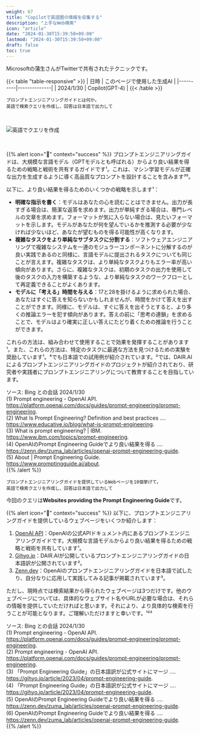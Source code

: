```yaml
---
weight: 67
title: "Copilotで英語圏の情報を収集する"
description: "上手なWeb検索"
icon: "article"
date: "2024-01-30T15:39:50+09:00"
lastmod: "2024-01-30T15:39:50+09:00"
draft: false
toc: true
---
```


Microsoftの蒲生さんがTwitterで共有されたテクニックです。

{{< table "table-responsive" >}}
| 日時 | このページで使用した生成AI | 
|----------|--------------|
| 2024/1/30 | Copilot(GPT-4) |
{{< /table >}}

```
プロンプトエンジニアリングガイドとは何か。
英語で検索クエリを作成し、回答は日本語で出力して
```
<br>

![英語でクエリを作成](images/query-based-search.png)

<br>

{{% alert icon="🤖" context="success" %}}
プロンプトエンジニアリングガイドは、大規模な言語モデル（GPTモデルとも呼ばれる）からより良い結果を得るための戦略と戦術を共有するガイドです¹。これは、マシン学習モデルが正確な出力を生成するように導く高品質なプロンプトを設計することを含みます³⁵。

以下に、より良い結果を得るためのいくつかの戦略を示します¹：
- **明確な指示を書く**：モデルはあなたの心を読むことはできません。出力が長すぎる場合は、簡潔な返答を求めます。出力が単純すぎる場合は、専門レベルの文章を求めます。フォーマットが気に入らない場合は、見たいフォーマットを示します。モデルがあなたが何を望んでいるかを推測する必要が少なければ少ないほど、あなたが望むものを得る可能性が高くなります。
- **複雑なタスクをより単純なサブタスクに分割する**：ソフトウェアエンジニアリングで複雑なシステムを一連のモジュラーコンポーネントに分解するのが良い実践であるのと同様に、言語モデルに提出されるタスクについても同じことが言えます。複雑なタスクは、より単純なタスクよりもエラー率が高い傾向があります。さらに、複雑なタスクは、初期のタスクの出力を使用して後のタスクの入力を構築するような、より単純なタスクのワークフローとして再定義できることがよくあります。
- **モデルに「考える」時間を与える**：17と28を掛けるように求められた場合、あなたはすぐに答えを知らないかもしれませんが、時間をかけて答えを出すことができます。同様に、モデルは、すぐに答えを出そうとすると、より多くの推論エラーを犯す傾向があります。答えの前に「思考の連鎖」を求めることで、モデルはより確実に正しい答えにたどり着くための推論を行うことができます。

これらの方法は、組み合わせて使用することで効果を発揮することがあります¹。また、これらの方法は、特定のタスクに最適な方法を見つけるための実験を奨励しています¹。⁴でも日本語での試用例が紹介されています。²では、DAIR.AIによるプロンプトエンジニアリングガイドのプロジェクトが紹介されており、研究者や実践者にプロンプトエンジニアリングについて教育することを目指しています。

ソース: Bing との会話 2024/1/30  
(1) Prompt engineering - OpenAI API. https://platform.openai.com/docs/guides/prompt-engineering/prompt-engineering.  
(2) What Is Prompt Engineering? Definition and best practices .... https://www.educative.io/blog/what-is-prompt-engineering.  
(3) What is prompt engineering? | IBM. https://www.ibm.com/topics/prompt-engineering.  
(4) OpenAIのPrompt Engineering Guideでより良い結果を得る .... https://zenn.dev/zuma_lab/articles/openai-prompt-engineering-guide.  
(5) About | Prompt Engineering Guide. https://www.promptingguide.ai/about.  
{{% /alert %}}


```
プロンプトエンジニアリングガイドを提供しているWebページを10個挙げて。
英語で検索クエリを作成し、回答は日本語で出力して
```

今回のクエリは**Websites providing the Prompt Engineering Guide**です。

{{% alert icon="🤖" context="success" %}}
以下に、プロンプトエンジニアリングガイドを提供しているウェブページをいくつか紹介します：
1. [OpenAI API](^1^)：OpenAIの公式APIドキュメント内にあるプロンプトエンジニアリングガイドです。大規模な言語モデルからより良い結果を得るための戦略と戦術を共有しています¹。
2. [Gihyo.jp](^2^)：DAIR.AIが公開しているプロンプトエンジニアリングガイドの日本語訳が公開されています²。
3. [Zenn.dev](^3^)：OpenAIのプロンプトエンジニアリングガイドを日本語で試したり、自分なりに応用して実践してみる記事が掲載されています³。

ただし、現時点では検索結果から得られたウェブページは3つだけです。他のウェブページについては、具体的なウェブサイト名やURLが必要な場合は、それらの情報を提供していただければと思います。それにより、より具体的な検索を行うことが可能となります。ご理解いただけますと幸いです。¹²³

ソース: Bing との会話 2024/1/30  
(1) Prompt engineering - OpenAI API. https://platform.openai.com/docs/guides/prompt-engineering/prompt-engineering.  
(2) Prompt engineering - OpenAI API. https://platform.openai.com/docs/guides/prompt-engineering/prompt-engineering.  
(3) 「Prompt Engineering Guide」の日本語訳が公式サイトにマージ .... https://gihyo.jp/article/2023/04/prompt-engineering-guide.  
(4) 「Prompt Engineering Guide」の日本語訳が公式サイトにマージ .... https://gihyo.jp/article/2023/04/prompt-engineering-guide.  
(5) OpenAIのPrompt Engineering Guideでより良い結果を得る .... https://zenn.dev/zuma_lab/articles/openai-prompt-engineering-guide.  
(6) OpenAIのPrompt Engineering Guideでより良い結果を得る .... https://zenn.dev/zuma_lab/articles/openai-prompt-engineering-guide.  
{{% /alert %}}



<script>
        // CSSとアイコンのリンクを追加する関数
        function addStylesheet(href) {
            let link = document.createElement('link');
            link.href = href;
            link.rel = 'stylesheet';
            document.head.appendChild(link);
        }

        // トグルボタンを作成し、追加する関数
        function createToggleButton() {
            const toggleBtn = document.createElement('div');
            toggleBtn.id = 'chatbot-toggle_button';
            const anchor = document.createElement('a');
            anchor.id = 'chat-button';
            anchor.href = '#';
            anchor.addEventListener('click', toggleChatbox);
            const img = document.createElement('img');
            img.src = 'https://firebasestorage.googleapis.com/v0/b/mabo-f1cc7.appspot.com/o/chaticon.png?alt=media&token=1777070f-a83c-403d-8c83-f387f68ecd52';
            img.width = '100';
            img.height = '100';
            anchor.appendChild(img);
            toggleBtn.appendChild(anchor);
            document.body.appendChild(toggleBtn);
        }

        // チャットボックスのヘッダーを作成する関数
        function createChatboxHeader() {
            const header = document.createElement('div');
            header.id = 'chatbot-header';
            header.style.background = '#4169e1';
            const logo = document.createElement('div');
            logo.id = 'chatbot-logo';
            logo.innerText = '「プロンプトガイドさん」にプロンプトを入力する';
            // const closeIcon = document.createElement('i');
            // closeIcon.id = 'chatbot-close-icon';
            // closeIcon.className = 'material-icons material-symbols-outlined waves-light';
            // closeIcon.innerText = 'close';
            const closeIcon = document.createElement('img');
            closeIcon.id = 'chatbot-close-icon';
            closeIcon.src = 'images/imagetext.png'; // 閉じるアイコンの画像パスを指定
            closeIcon.alt = 'Close';
            closeIcon.addEventListener('click', toggleChatbox);
            header.appendChild(logo);
            header.appendChild(closeIcon);
            return header;
        }
        #chatbot-close-icon {
            width: 24px;
            height: 24px;
            cursor: pointer;
        }

        // チャットボックスを作成し、追加する関数
        function createChatbox() {
            const chatbox = document.createElement('div');
            chatbox.id = 'chatbot';
            chatbox.style.display = 'none';

            const header = createChatboxHeader();
            const body = document.createElement('div');
            body.id = 'chatbot-body';
            const iframe = document.createElement('iframe');
            iframe.id = 'inline-frame';
            iframe.width = '100%';
            iframe.height = '100%';
            iframe.dataSrc = 'https://miibo.jp/chat/61063623-1709-4167-b956-c6202d60d56718edb5cabb015?name=%E3%83%97%E3%83%AD%E3%83%B3%E3%83%97%E3%83%88%E3%82%AC%E3%82%A4%E3%83%89%E3%81%95%E3%82%93';
            iframe.scrolling = 'no';
            iframe.frameBorder = 'no';
            body.appendChild(iframe);
            chatbox.appendChild(header);
            chatbox.appendChild(body);
            document.body.appendChild(chatbox);
        }

        // チャットボックスの表示/非表示を切り替える関数
        function toggleChatbox(utterance, ...states) {
            var chatbox = document.getElementById('chatbot');
            var iframe = document.getElementById('inline-frame');

            // ここでイベントオブジェクトではなく、文字列または未定義の値が渡されることを確認します。
            if (typeof utterance !== 'string') {
                utterance = null;
            }

            if (chatbox.style.display === 'none' || utterance) {
                chatbox.style.display = 'block';
                var src = 'https://miibo.jp/chat/61063623-1709-4167-b956-c6202d60d56718edb5cabb015?name=%E3%83%97%E3%83%AD%E3%83%B3%E3%83%97%E3%83%88%E3%82%AC%E3%82%A4%E3%83%89%E3%81%95%E3%82%93';
                // 可変引数からクエリパラメータを生成
                states.forEach(state => {
                    if (state.key && state.value) {
                        src += `${encodeURIComponent(state.key)}=${encodeURIComponent(state.value)}`;
                    }
                });

                // 以下の条件を追加して、再読み込みの必要性をチェック
                if (!iframeLoaded || (utterance && lastUtterance !== utterance)) {
                    if (utterance) {
                        src += "&utterance=" + encodeURIComponent(utterance);
                    }
                    iframe.src = src;
                    iframeLoaded = true;
                    lastUtterance = utterance;
                }
            } else {
                chatbox.style.display = 'none';
            }
        }
        // イベントリスナーを設定する関数
        function setupEventListeners() {
            document.querySelectorAll('.chatButton').forEach(button => {
                button.addEventListener('click', event => {
                    event.preventDefault();
                    const utterance = button.getAttribute('data-utterance');
                    const statesData = button.getAttribute('data-states');
                    let states = [];
                    try {
                        // JSON 形式の文字列をオブジェクトに変換
                        const statesObj = JSON.parse(statesData);
                        // オブジェクトから key-value ペアの配列を生成
                        states = Object.keys(statesObj).map(key => ({ key, value: statesObj[key] }));
                    } catch (e) {
                        console.error("Error parsing states data", e);
                    }

                    toggleChatbox(utterance, ...states);
                });
            });

            // ここでイベントオブジェクトを直接渡さないようにします。
            document.getElementById('chat-toggle').addEventListener('click', event => {
                event.preventDefault();
                toggleChatbox();
            });

            document.getElementById('chatbot-close-icon').addEventListener('click', () => {
                toggleChatbox();
            });
        }

        // メイン実行部
        addStylesheet('https://fonts.googleapis.com/icon?family=Material+Icons');
        addStylesheet('https://miibo.jp/chat3.css');
        createToggleButton();
        createChatbox();
        setupEventListeners();

        var iframeLoaded = false; // iframeがロードされたかどうかを追跡するフラグ
        var lastUtterance = ""; // 最後に発話した内容を追跡するフラグ
    </script>
